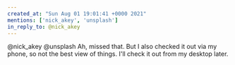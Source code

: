```yaml
---
created_at: "Sun Aug 01 19:01:41 +0000 2021"
mentions: ['nick_akey', 'unsplash']
in_reply_to: @nick_akey
---
```


@nick_akey @unsplash Ah, missed that. But I also checked it out via my phone, so not the best view of things. I'll check it out from my desktop later.